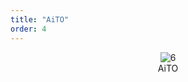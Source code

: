 ```yaml
---
title: "AiTO"
order: 4
---
```




<center><img src="/res/images/aieda/aito.png" alt="6" style="zoom:100%;"/></center>
<center>AiTO</center>

